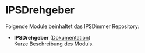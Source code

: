 # IPSDrehgeber
 
Folgende Module beinhaltet das IPSDimmer Repository:

- __IPSDrehgeber__ ([Dokumentation](IPSDrehgeber))  
	Kurze Beschreibung des Moduls.
